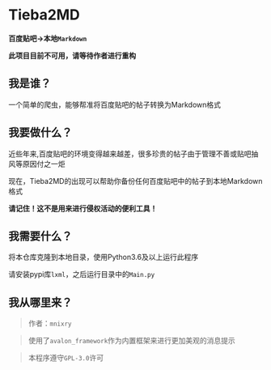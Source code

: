 # Tieba2MD
**百度贴吧→本地`Markdown`**

**此项目目前不可用，请等待作者进行重构**

## 我是谁？
一个简单的爬虫，能够帮准将百度贴吧的帖子转换为Markdown格式

## 我要做什么？
近些年来,百度贴吧的环境变得越来越差，很多珍贵的帖子由于管理不善或贴吧抽风等原因付之一炬

现在，Tieba2MD的出现可以帮助你备份任何百度贴吧中的帖子到本地Markdown格式

**请记住！这不是用来进行侵权活动的便利工具！**

## 我需要什么？
将本仓库克隆到本地目录，使用Python3.6及以上运行此程序

请安装pypi库`lxml`，之后运行目录中的`Main.py`

## 我从哪里来？

>作者：`mnixry`

>使用了`avalon_framework`作为内置框架来进行更加美观的消息提示

>本程序遵守`GPL-3.0`许可
